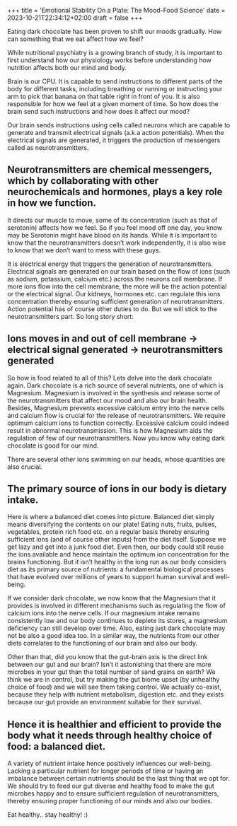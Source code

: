 +++
title = 'Emotional Stability On a Plate: The Mood-Food Science'
date = 2023-10-21T22:34:12+02:00
draft = false
+++


Eating dark chocolate has been proven to shift our moods gradually. How can something that we eat affect how we feel?

While nutritional psychiatry is a growing branch of study, it is important to first understand how our physiology works before understanding how nutrition affects both our mind and body.

Brain is our CPU. It is capable to send instructions to different parts of the body for different tasks, including breathing or running or instructing your arm to pick that banana on that table right in front of you. It is also responsible for how we feel at a given moment of time. So how does the brain send such instructions and how does it affect our mood?

Our brain sends instructions using cells called neurons which are capable to generate and transmit electrical signals (a.k.a action potentials). When the electrical signals are generated, it triggers the production of messengers called as neurotransmitters.

## Neurotransmitters are chemical messengers, which by collaborating with other neurochemicals and hormones, plays a key role in how we function.

It directs our muscle to move, some of its concentration (such as that of serotonin) affects how we feel. So if you feel mood off one day, you know may be Serotonin might have blood on its hands. While it is important to know that the neurotransmitters doesn’t work independently, it is also wise to know that we don’t want to mess with these guys.

It is electrical energy that triggers the generation of neurotransmitters. Electrical signals are generated on our brain based on the flow of ions (such as sodium, potassium, calcium etc.) across the neurons cell membrane. If more ions flow into the cell membrane, the more will be the action potential or the electrical signal. Our kidneys, hormones etc. can regulate this ions concentration thereby ensuring sufficient generation of neurotransmitters. Action potential has of course other duties to do. But we will stick to the neurotransmitters part. So long story short:

## Ions moves in and out of cell membrane -> electrical signal generated -> neurotransmitters generated

So how is food related to all of this? Lets delve into the dark chocolate again. Dark chocolate is a rich source of several nutrients, one of which is Magnesium. Magnesium is involved in the synthesis and release some of the neurotransmitters that affect our mood and also our brain health. Besides, Magnesium prevents excessive calcium entry into the nerve cells and calcium flow is crucial for the release of neurotransmitters. We require optimum calcium ions to function correctly. Excessive calcium could indeed result in abnormal neurotransmission. This is how Magnesium aids the regulation of few of our neurotransmitters. Now you know why eating dark chocolate is good for our mind.

There are several other ions swimming on our heads, whose quantities are also crucial.

## The primary source of ions in our body is dietary intake.

Here is where a balanced diet comes into picture. Balanced diet simply means diversifying the contents on our plate! Eating nuts, fruits, pulses, vegetables, protein rich food etc. on a regular basis thereby ensuring sufficient ions (and of course other inputs) from the diet itself. Suppose we get lazy and get into a junk food diet. Even then, our body could still reuse the ions available and hence maintain the optimum ion concentration for the brains functioning. But it isn’t healthy in the long run as our body considers diet as its primary source of nutrients: a fundamental biological processes that have evolved over millions of years to support human survival and well-being.

If we consider dark chocolate, we now know that the Magnesium that it provides is involved in different mechanisms such as regulating the flow of calcium ions into the nerve cells. If our magnesium intake remains consistently low and our body continues to deplete its stores, a magnesium deficiency can still develop over time. Also, eating just dark chocolate may not be also a good idea too. In a similar way, the nutrients from our other diets correlates to the functioning of our brain and also our body.

Other than that, did you know that the gut-brain axis is the direct link between our gut and our brain? Isn’t it astonishing that there are more microbes in your gut than the total number of sand grains on earth? We think we are in control, but try making the gut biome upset (by unhealthy choice of food) and we will see them taking control. We actually co-exist, because they help with nutrient metabolism, digestion etc. and they exists because our gut provide an environment suitable for their survival.

## Hence it is healthier and efficient to provide the body what it needs through healthy choice of food: a balanced diet.

A variety of nutrient intake hence positively influences our well-being. Lacking a particular nutrient for longer periods of time or having an imbalance between certain nutrients should be the last thing that we opt for. We should try to feed our gut diverse and healthy food to make the gut microbes happy and to ensure sufficient regulation of neurotransmitters, thereby ensuring proper functioning of our minds and also our bodies.

Eat healthy.. stay healthy! :)
